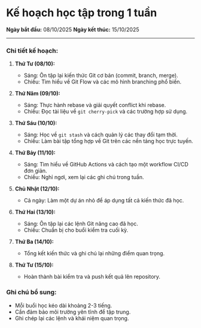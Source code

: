 # Kế hoạch học tập trong 1 tuần

**Ngày bắt đầu:** 08/10/2025
**Ngày kết thúc:** 15/10/2025

---

### Chi tiết kế hoạch:

1.  **Thứ Tư (08/10):**
    *   Sáng: Ôn tập lại kiến thức Git cơ bản (commit, branch, merge).
    *   Chiều: Tìm hiểu về Git Flow và các mô hình branching phổ biến.

2.  **Thứ Năm (09/10):**
    *   Sáng: Thực hành rebase và giải quyết conflict khi rebase.
    *   Chiều: Đọc tài liệu về `git cherry-pick` và các trường hợp sử dụng.

3.  **Thứ Sáu (10/10):**
    *   Sáng: Học về `git stash` và cách quản lý các thay đổi tạm thời.
    *   Chiều: Làm bài tập tổng hợp về Git trên các nền tảng học trực tuyến.

4.  **Thứ Bảy (11/10):**
    *   Sáng: Tìm hiểu về GitHub Actions và cách tạo một workflow CI/CD đơn giản.
    *   Chiều: Nghỉ ngơi, xem lại các ghi chú trong tuần.

5.  **Chủ Nhật (12/10):**
    *   Cả ngày: Làm một dự án nhỏ để áp dụng tất cả kiến thức đã học.

6.  **Thứ Hai (13/10):**
    *   Sáng: Ôn tập lại các lệnh Git nâng cao đã học.
    *   Chiều: Chuẩn bị cho buổi kiểm tra cuối kỳ.

7.  **Thứ Ba (14/10):**
    *   Tổng kết kiến thức và ghi chú lại những điểm quan trọng.

8.  **Thứ Tư (15/10):**
    *   Hoàn thành bài kiểm tra và push kết quả lên repository.

### Ghi chú bổ sung:
- Mỗi buổi học kéo dài khoảng 2-3 tiếng.
- Cần đảm bảo môi trường yên tĩnh để tập trung.
- Ghi chép lại các lệnh và khái niệm quan trọng.
